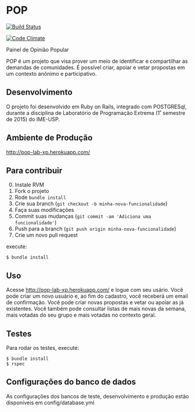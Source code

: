 # POP

[![Build Status](https://travis-ci.org/POP-LAB-XP/pop.svg?branch=testday-subprefeitura-registration)](https://travis-ci.org/POP-LAB-XP/pop)

[![Code Climate](https://codeclimate.com/github/POP-LAB-XP/pop/badges/gpa.svg)](https://codeclimate.com/github/POP-LAB-XP/pop)

Painel de Opinião Popular

POP é um projeto que visa prover um meio de identificar e compartilhar as demandas de comunidades. É possível criar, apoiar e vetar propostas em um contexto anônimo e participativo.

## Desenvolvimento

O projeto foi desenvolvido em Ruby on Rails, integrado com POSTGRESql, durante a disciplina de Laboratório de Programação Extrema (1˚ semestre de 2015) do IME-USP.

## Ambiente de Produção

http://pop-lab-xp.herokuapp.com/

## Para contribuir

0. Instale RVM 
1. Fork o projeto
2. Rode `bundle install`
3. Crie sua branch (`git checkout -b minha-nova-funcionalidade`)
4. Faça suas modificações
5. Commit suas mudanças (`git commit -am 'Adiciona uma funcionalidade'`)
6. Push para a branch (`git push origin minha-nova-funcionalidade`)
7. Crie um novo pull request

execute:

    $ bundle install

## Uso

Acesse http://pop-lab-xp.herokuapp.com/ e logue com seu usário. Você pode criar um novo usuário e, ao fim do cadastro, você receberá um email de confirmação. Você pode criar novas propostas e vetar ou apoiar as já existentes. Você também pode consultar listas de mais novas da semana, mais votadas do seu grupo e mais votadas no contexto geral.

## Testes

Para rodar os testes, execute:

	$ bundle install
	$ rspec

## Configurações do banco de dados

As configurações dos bancos de teste, desenvolvimento e produção estão disponíveis em config/database.yml